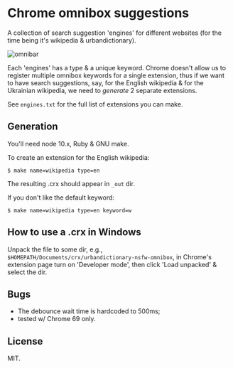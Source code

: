# Chrome omnibox suggestions

A collection of search suggestion 'engines' for different websites
(for the time being it's wikipedia & urbandictionary).

![omnibar](https://ultraimg.com/images/2018/09/12/O02p.png)

Each 'engines' has a type & a unique keyword. Chrome doesn't allow us
to register multiple omnibox keywords for a single extension, thus if
we want to have search suggestions, say, for the English wikipedia &
for the Ukrainian wikipedia, we need to *generate* 2 separate
extensions.

See `engines.txt` for the full list of extensions you can make.

## Generation

You'll need node 10.x, Ruby & GNU make.

To create an extension for the English wikipedia:

	$ make name=wikipedia type=en

The resulting .crx should appear in `_out` dir.

If you don't like the default keyword:

	$ make name=wikipedia type=en keyword=w

## How to use a .crx in Windows

Unpack the file to some dir, e.g.,
`$HOMEPATH/Documents/crx/urbandictionary-nsfw-omnibox`, in Chrome's
extension page turn on 'Developer mode', then click 'Load unpacked' &
select the dir.

## Bugs

* The debounce wait time is hardcoded to 500ms;
* tested w/ Chrome 69 only.

## License

MIT.
